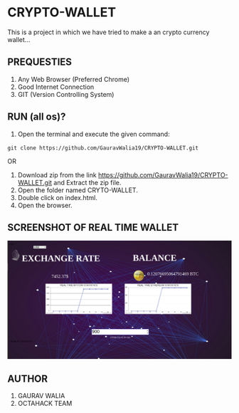 # CRYPTO-WALLET
This is a project in which we have tried to make a an crypto currency wallet...

## PREQUESTIES
1. Any Web Browser (Preferred Chrome)
2. Good Internet Connection
3. GIT (Version Controlling System)

## RUN (all os)?
1. Open the terminal and execute the given command:
```
git clone https://github.com/GauravWalia19/CRYPTO-WALLET.git
```
OR 
1. Download zip from the link https://github.com/GauravWalia19/CRYPTO-WALLET.git and Extract the zip file.
2. Open the folder named CRYTO-WALLET.
3. Double click on index.html.
4. Open the browser.

## SCREENSHOT OF REAL TIME WALLET
![SCREENSHOT OF REAL TIME WALLET](images/output.png)

## AUTHOR
1. GAURAV WALIA
2. OCTAHACK TEAM